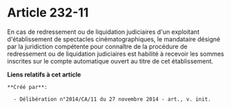 # Article 232-11

En cas de redressement ou de liquidation judiciaires d'un exploitant d'établissement de spectacles cinématographiques, le
mandataire désigné par la juridiction compétente pour connaître de la procédure de redressement ou de liquidation judiciaires
est habilité à recevoir les sommes inscrites sur le compte automatique ouvert au titre de cet établissement.

**Liens relatifs à cet article**

	**Créé par**:

	  - Délibération n°2014/CA/11 du 27 novembre 2014 - art., v. init.

